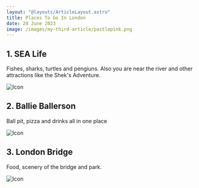 ```yaml
---
layout: "@layouts/ArticleLayout.astro"
title: Places To Go In London
date: 28 June 2023
image: /images/my-third-article/pastlepink.png
---
```

<H2> 1. SEA Life </H2>

Fishes, sharks, turtles and pengiuns.
Also you are near the river and other attractions like the Shek's Adventure.

![Icon](https://images.unsplash.com/photo-1516888938016-b58ec6613741?ixlib=rb-4.0.3&ixid=M3wxMjA3fDB8MHxzZWFyY2h8OXx8c2VhJTIwbGlmZSUyMGxvbmRvbiUyMGFxdWFyaXVtfGVufDB8fDB8fHww&auto=format&fit=crop&w=500&q=60)

<H2> 2. Ballie Ballerson </H2>

Ball pit, pizza and drinks all in one place

![Icon](https://images.unsplash.com/photo-1594637551660-7bd7fd426a1b?ixlib=rb-4.0.3&ixid=M3wxMjA3fDB8MHxzZWFyY2h8Nnx8YmFsbCUyMHBpdHxlbnwwfHwwfHx8MA%3D%3D&auto=format&fit=crop&w=500&q=60)

<H2> 3. London Bridge </H2>

Food, scenery of the bridge and park.

![Icon](https://images.unsplash.com/photo-1610390370064-4890cf703fd1?ixlib=rb-4.0.3&ixid=M3wxMjA3fDB8MHxzZWFyY2h8M3x8bG9uZG9uJTIwYnJpZGdlfGVufDB8fDB8fHww&auto=format&fit=crop&w=500&q=60)